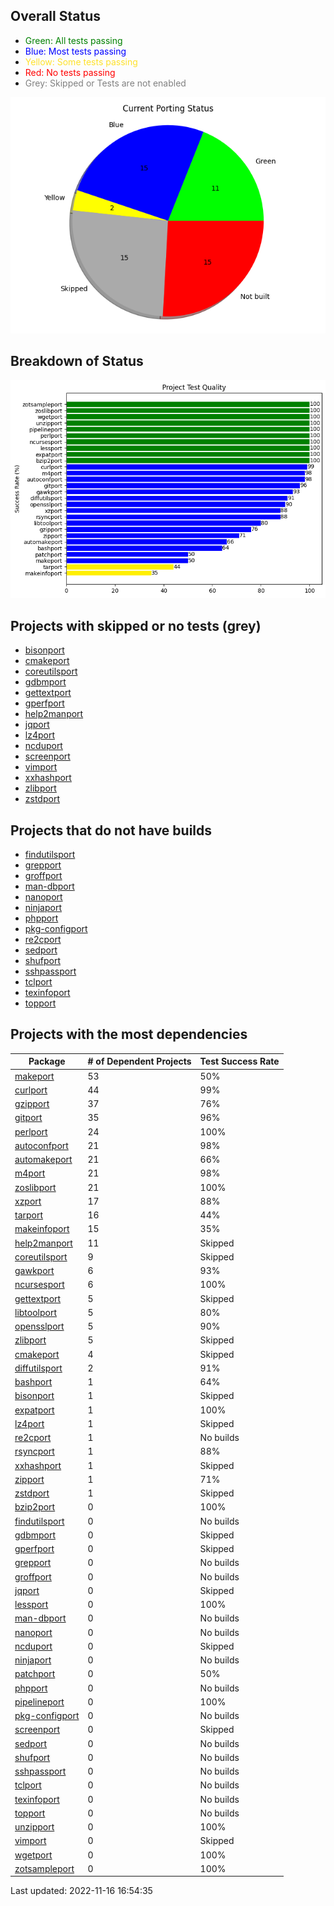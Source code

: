 
## Overall Status
* <span style="color:green">Green</a>: All tests passing
* <span style="color:blue">Blue</a>: Most tests passing
* <span style="color:#fee12b">Yellow</a>: Some tests passing
* <span style="color:red">Red</a>: No tests passing
* <span style="color:grey">Grey</a>: Skipped or Tests are not enabled

![image info](./images/progress.png)

## Breakdown of Status
![image info](./images/quality.png)

## Projects with skipped or no tests (grey)
	
* [bisonport](https://github.com/ZOSOpenTools/bisonport)
* [cmakeport](https://github.com/ZOSOpenTools/cmakeport)
* [coreutilsport](https://github.com/ZOSOpenTools/coreutilsport)
* [gdbmport](https://github.com/ZOSOpenTools/gdbmport)
* [gettextport](https://github.com/ZOSOpenTools/gettextport)
* [gperfport](https://github.com/ZOSOpenTools/gperfport)
* [help2manport](https://github.com/ZOSOpenTools/help2manport)
* [jqport](https://github.com/ZOSOpenTools/jqport)
* [lz4port](https://github.com/ZOSOpenTools/lz4port)
* [ncduport](https://github.com/ZOSOpenTools/ncduport)
* [screenport](https://github.com/ZOSOpenTools/screenport)
* [vimport](https://github.com/ZOSOpenTools/vimport)
* [xxhashport](https://github.com/ZOSOpenTools/xxhashport)
* [zlibport](https://github.com/ZOSOpenTools/zlibport)
* [zstdport](https://github.com/ZOSOpenTools/zstdport)
## Projects that do not have builds

* [findutilsport](https://github.com/ZOSOpenTools/findutilsport)
* [grepport](https://github.com/ZOSOpenTools/grepport)
* [groffport](https://github.com/ZOSOpenTools/groffport)
* [man-dbport](https://github.com/ZOSOpenTools/man-dbport)
* [nanoport](https://github.com/ZOSOpenTools/nanoport)
* [ninjaport](https://github.com/ZOSOpenTools/ninjaport)
* [phpport](https://github.com/ZOSOpenTools/phpport)
* [pkg-configport](https://github.com/ZOSOpenTools/pkg-configport)
* [re2cport](https://github.com/ZOSOpenTools/re2cport)
* [sedport](https://github.com/ZOSOpenTools/sedport)
* [shufport](https://github.com/ZOSOpenTools/shufport)
* [sshpassport](https://github.com/ZOSOpenTools/sshpassport)
* [tclport](https://github.com/ZOSOpenTools/tclport)
* [texinfoport](https://github.com/ZOSOpenTools/texinfoport)
* [topport](https://github.com/ZOSOpenTools/topport)

## Projects with the most dependencies

| Package | # of Dependent Projects | Test Success Rate |
|---|---|---|
| [makeport](https://github.com/ZOSOpenTools/makeport) | 53 | 50% |
| [curlport](https://github.com/ZOSOpenTools/curlport) | 44 | 99% |
| [gzipport](https://github.com/ZOSOpenTools/gzipport) | 37 | 76% |
| [gitport](https://github.com/ZOSOpenTools/gitport) | 35 | 96% |
| [perlport](https://github.com/ZOSOpenTools/perlport) | 24 | 100% |
| [autoconfport](https://github.com/ZOSOpenTools/autoconfport) | 21 | 98% |
| [automakeport](https://github.com/ZOSOpenTools/automakeport) | 21 | 66% |
| [m4port](https://github.com/ZOSOpenTools/m4port) | 21 | 98% |
| [zoslibport](https://github.com/ZOSOpenTools/zoslibport) | 21 | 100% |
| [xzport](https://github.com/ZOSOpenTools/xzport) | 17 | 88% |
| [tarport](https://github.com/ZOSOpenTools/tarport) | 16 | 44% |
| [makeinfoport](https://github.com/ZOSOpenTools/makeinfoport) | 15 | 35% |
| [help2manport](https://github.com/ZOSOpenTools/help2manport) | 11 | Skipped |
| [coreutilsport](https://github.com/ZOSOpenTools/coreutilsport) | 9 | Skipped |
| [gawkport](https://github.com/ZOSOpenTools/gawkport) | 6 | 93% |
| [ncursesport](https://github.com/ZOSOpenTools/ncursesport) | 6 | 100% |
| [gettextport](https://github.com/ZOSOpenTools/gettextport) | 5 | Skipped |
| [libtoolport](https://github.com/ZOSOpenTools/libtoolport) | 5 | 80% |
| [opensslport](https://github.com/ZOSOpenTools/opensslport) | 5 | 90% |
| [zlibport](https://github.com/ZOSOpenTools/zlibport) | 5 | Skipped |
| [cmakeport](https://github.com/ZOSOpenTools/cmakeport) | 4 | Skipped |
| [diffutilsport](https://github.com/ZOSOpenTools/diffutilsport) | 2 | 91% |
| [bashport](https://github.com/ZOSOpenTools/bashport) | 1 | 64% |
| [bisonport](https://github.com/ZOSOpenTools/bisonport) | 1 | Skipped |
| [expatport](https://github.com/ZOSOpenTools/expatport) | 1 | 100% |
| [lz4port](https://github.com/ZOSOpenTools/lz4port) | 1 | Skipped |
| [re2cport](https://github.com/ZOSOpenTools/re2cport) | 1 | No builds |
| [rsyncport](https://github.com/ZOSOpenTools/rsyncport) | 1 | 88% |
| [xxhashport](https://github.com/ZOSOpenTools/xxhashport) | 1 | Skipped |
| [zipport](https://github.com/ZOSOpenTools/zipport) | 1 | 71% |
| [zstdport](https://github.com/ZOSOpenTools/zstdport) | 1 | Skipped |
| [bzip2port](https://github.com/ZOSOpenTools/bzip2port) | 0 | 100% |
| [findutilsport](https://github.com/ZOSOpenTools/findutilsport) | 0 | No builds |
| [gdbmport](https://github.com/ZOSOpenTools/gdbmport) | 0 | Skipped |
| [gperfport](https://github.com/ZOSOpenTools/gperfport) | 0 | Skipped |
| [grepport](https://github.com/ZOSOpenTools/grepport) | 0 | No builds |
| [groffport](https://github.com/ZOSOpenTools/groffport) | 0 | No builds |
| [jqport](https://github.com/ZOSOpenTools/jqport) | 0 | Skipped |
| [lessport](https://github.com/ZOSOpenTools/lessport) | 0 | 100% |
| [man-dbport](https://github.com/ZOSOpenTools/man-dbport) | 0 | No builds |
| [nanoport](https://github.com/ZOSOpenTools/nanoport) | 0 | No builds |
| [ncduport](https://github.com/ZOSOpenTools/ncduport) | 0 | Skipped |
| [ninjaport](https://github.com/ZOSOpenTools/ninjaport) | 0 | No builds |
| [patchport](https://github.com/ZOSOpenTools/patchport) | 0 | 50% |
| [phpport](https://github.com/ZOSOpenTools/phpport) | 0 | No builds |
| [pipelineport](https://github.com/ZOSOpenTools/pipelineport) | 0 | 100% |
| [pkg-configport](https://github.com/ZOSOpenTools/pkg-configport) | 0 | No builds |
| [screenport](https://github.com/ZOSOpenTools/screenport) | 0 | Skipped |
| [sedport](https://github.com/ZOSOpenTools/sedport) | 0 | No builds |
| [shufport](https://github.com/ZOSOpenTools/shufport) | 0 | No builds |
| [sshpassport](https://github.com/ZOSOpenTools/sshpassport) | 0 | No builds |
| [tclport](https://github.com/ZOSOpenTools/tclport) | 0 | No builds |
| [texinfoport](https://github.com/ZOSOpenTools/texinfoport) | 0 | No builds |
| [topport](https://github.com/ZOSOpenTools/topport) | 0 | No builds |
| [unzipport](https://github.com/ZOSOpenTools/unzipport) | 0 | 100% |
| [vimport](https://github.com/ZOSOpenTools/vimport) | 0 | Skipped |
| [wgetport](https://github.com/ZOSOpenTools/wgetport) | 0 | 100% |
| [zotsampleport](https://github.com/ZOSOpenTools/zotsampleport) | 0 | 100% |

Last updated:  2022-11-16 16:54:35
